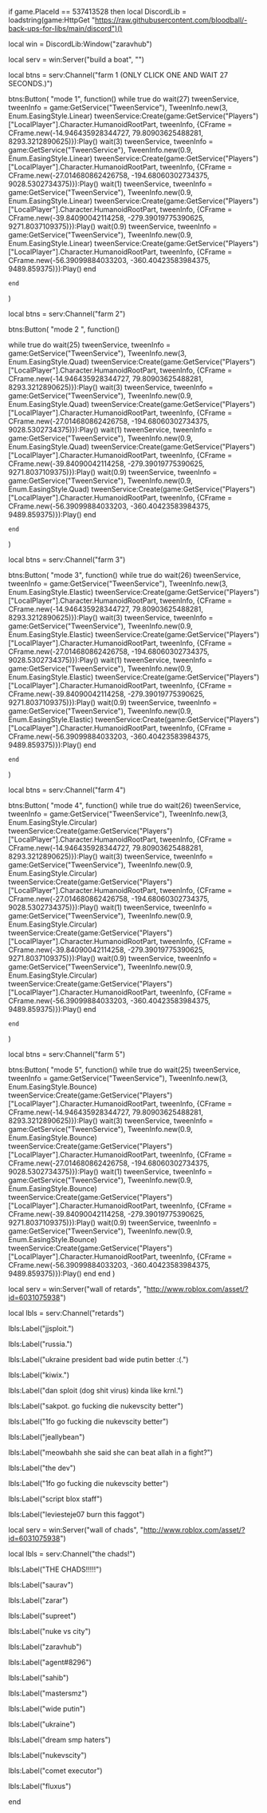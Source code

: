 if game.PlaceId == 537413528 then
local DiscordLib = loadstring(game:HttpGet "https://raw.githubusercontent.com/bloodball/-back-ups-for-libs/main/discord")()

local win = DiscordLib:Window("zaravhub")

local serv = win:Server("build a boat", "")

local btns = serv:Channel("farm 1 (ONLY CLICK ONE AND WAIT 27 SECONDS.)")

btns:Button(
    "mode 1",
    function()
    while true do
wait(27)
tweenService, tweenInfo = game:GetService("TweenService"), TweenInfo.new(3, Enum.EasingStyle.Linear)
tweenService:Create(game:GetService("Players")["LocalPlayer"].Character.HumanoidRootPart, tweenInfo, {CFrame = CFrame.new(-14.946435928344727, 79.80903625488281, 8293.3212890625)}):Play()
wait(3)
tweenService, tweenInfo = game:GetService("TweenService"), TweenInfo.new(0.9, Enum.EasingStyle.Linear)
tweenService:Create(game:GetService("Players")["LocalPlayer"].Character.HumanoidRootPart, tweenInfo, {CFrame = CFrame.new(-27.014680862426758, -194.68060302734375, 9028.5302734375)}):Play()
wait(1)
tweenService, tweenInfo = game:GetService("TweenService"), TweenInfo.new(0.9, Enum.EasingStyle.Linear)
tweenService:Create(game:GetService("Players")["LocalPlayer"].Character.HumanoidRootPart, tweenInfo, {CFrame = CFrame.new(-39.84090042114258, -279.39019775390625, 9271.8037109375)}):Play()
wait(0.9)
tweenService, tweenInfo = game:GetService("TweenService"), TweenInfo.new(0.9, Enum.EasingStyle.Linear)
tweenService:Create(game:GetService("Players")["LocalPlayer"].Character.HumanoidRootPart, tweenInfo, {CFrame = CFrame.new(-56.39099884033203, -360.40423583984375, 9489.859375)}):Play()
end


    end
)


local btns = serv:Channel("farm 2")


btns:Button(
    "mode 2 ",
    function()
    
while true do
wait(25)
tweenService, tweenInfo = game:GetService("TweenService"), TweenInfo.new(3, Enum.EasingStyle.Quad)
tweenService:Create(game:GetService("Players")["LocalPlayer"].Character.HumanoidRootPart, tweenInfo, {CFrame = CFrame.new(-14.946435928344727, 79.80903625488281, 8293.3212890625)}):Play()
wait(3)
tweenService, tweenInfo = game:GetService("TweenService"), TweenInfo.new(0.9, Enum.EasingStyle.Quad)
tweenService:Create(game:GetService("Players")["LocalPlayer"].Character.HumanoidRootPart, tweenInfo, {CFrame = CFrame.new(-27.014680862426758, -194.68060302734375, 9028.5302734375)}):Play()
wait(1)
tweenService, tweenInfo = game:GetService("TweenService"), TweenInfo.new(0.9, Enum.EasingStyle.Quad)
tweenService:Create(game:GetService("Players")["LocalPlayer"].Character.HumanoidRootPart, tweenInfo, {CFrame = CFrame.new(-39.84090042114258, -279.39019775390625, 9271.8037109375)}):Play()
wait(0.9)
tweenService, tweenInfo = game:GetService("TweenService"), TweenInfo.new(0.9, Enum.EasingStyle.Quad)
tweenService:Create(game:GetService("Players")["LocalPlayer"].Character.HumanoidRootPart, tweenInfo, {CFrame = CFrame.new(-56.39099884033203, -360.40423583984375, 9489.859375)}):Play()
end


    end
)

local btns = serv:Channel("farm 3")

btns:Button(
    "mode 3",
    function()
while true do
wait(26)
tweenService, tweenInfo = game:GetService("TweenService"), TweenInfo.new(3, Enum.EasingStyle.Elastic)
tweenService:Create(game:GetService("Players")["LocalPlayer"].Character.HumanoidRootPart, tweenInfo, {CFrame = CFrame.new(-14.946435928344727, 79.80903625488281, 8293.3212890625)}):Play()
wait(3)
tweenService, tweenInfo = game:GetService("TweenService"), TweenInfo.new(0.9, Enum.EasingStyle.Elastic)
tweenService:Create(game:GetService("Players")["LocalPlayer"].Character.HumanoidRootPart, tweenInfo, {CFrame = CFrame.new(-27.014680862426758, -194.68060302734375, 9028.5302734375)}):Play()
wait(1)
tweenService, tweenInfo = game:GetService("TweenService"), TweenInfo.new(0.9, Enum.EasingStyle.Elastic)
tweenService:Create(game:GetService("Players")["LocalPlayer"].Character.HumanoidRootPart, tweenInfo, {CFrame = CFrame.new(-39.84090042114258, -279.39019775390625, 9271.8037109375)}):Play()
wait(0.9)
tweenService, tweenInfo = game:GetService("TweenService"), TweenInfo.new(0.9, Enum.EasingStyle.Elastic)
tweenService:Create(game:GetService("Players")["LocalPlayer"].Character.HumanoidRootPart, tweenInfo, {CFrame = CFrame.new(-56.39099884033203, -360.40423583984375, 9489.859375)}):Play()
end

    end
)

local btns = serv:Channel("farm 4")

btns:Button(
    "mode 4",
    function()
while true do
wait(26)
tweenService, tweenInfo = game:GetService("TweenService"), TweenInfo.new(3, Enum.EasingStyle.Circular)
tweenService:Create(game:GetService("Players")["LocalPlayer"].Character.HumanoidRootPart, tweenInfo, {CFrame = CFrame.new(-14.946435928344727, 79.80903625488281, 8293.3212890625)}):Play()
wait(3)
tweenService, tweenInfo = game:GetService("TweenService"), TweenInfo.new(0.9, Enum.EasingStyle.Circular)
tweenService:Create(game:GetService("Players")["LocalPlayer"].Character.HumanoidRootPart, tweenInfo, {CFrame = CFrame.new(-27.014680862426758, -194.68060302734375, 9028.5302734375)}):Play()
wait(1)
tweenService, tweenInfo = game:GetService("TweenService"), TweenInfo.new(0.9, Enum.EasingStyle.Circular)
tweenService:Create(game:GetService("Players")["LocalPlayer"].Character.HumanoidRootPart, tweenInfo, {CFrame = CFrame.new(-39.84090042114258, -279.39019775390625, 9271.8037109375)}):Play()
wait(0.9)
tweenService, tweenInfo = game:GetService("TweenService"), TweenInfo.new(0.9, Enum.EasingStyle.Circular)
tweenService:Create(game:GetService("Players")["LocalPlayer"].Character.HumanoidRootPart, tweenInfo, {CFrame = CFrame.new(-56.39099884033203, -360.40423583984375, 9489.859375)}):Play()
end

    end
)

local btns = serv:Channel("farm 5")


btns:Button(
    "mode 5",
    function()
while true do
wait(25)
tweenService, tweenInfo = game:GetService("TweenService"), TweenInfo.new(3, Enum.EasingStyle.Bounce)
tweenService:Create(game:GetService("Players")["LocalPlayer"].Character.HumanoidRootPart, tweenInfo, {CFrame = CFrame.new(-14.946435928344727, 79.80903625488281, 8293.3212890625)}):Play()
wait(3)
tweenService, tweenInfo = game:GetService("TweenService"), TweenInfo.new(0.9, Enum.EasingStyle.Bounce)
tweenService:Create(game:GetService("Players")["LocalPlayer"].Character.HumanoidRootPart, tweenInfo, {CFrame = CFrame.new(-27.014680862426758, -194.68060302734375, 9028.5302734375)}):Play()
wait(1)
tweenService, tweenInfo = game:GetService("TweenService"), TweenInfo.new(0.9, Enum.EasingStyle.Bounce)
tweenService:Create(game:GetService("Players")["LocalPlayer"].Character.HumanoidRootPart, tweenInfo, {CFrame = CFrame.new(-39.84090042114258, -279.39019775390625, 9271.8037109375)}):Play()
wait(0.9)
tweenService, tweenInfo = game:GetService("TweenService"), TweenInfo.new(0.9, Enum.EasingStyle.Bounce)
tweenService:Create(game:GetService("Players")["LocalPlayer"].Character.HumanoidRootPart, tweenInfo, {CFrame = CFrame.new(-56.39099884033203, -360.40423583984375, 9489.859375)}):Play()
end
    end
)

local serv = win:Server("wall of retards", "http://www.roblox.com/asset/?id=6031075938")

local lbls = serv:Channel("retards")

lbls:Label("jjsploit.")

lbls:Label("russia.")

lbls:Label("ukraine president bad wide putin better :(.")

lbls:Label("kiwix.")

lbls:Label("dan sploit (dog shit virus) kinda like krnl.")

lbls:Label("sakpot. go fucking die nukevscity better")

lbls:Label("1fo go fucking die nukevscity better")

lbls:Label("jeallybean")

lbls:Label("meowbahh she said she can beat allah in a fight?")

lbls:Label("the dev")

lbls:Label("1fo go fucking die nukevscity better")

lbls:Label("script blox staff")

lbls:Label("leviesteje07 burn this faggot")

local serv = win:Server("wall of chads", "http://www.roblox.com/asset/?id=6031075938")

local lbls = serv:Channel("the chads!")

lbls:Label("THE CHADS!!!!!")

lbls:Label("saurav")

lbls:Label("zarar")

lbls:Label("supreet")

lbls:Label("nuke vs city")

lbls:Label("zaravhub")

lbls:Label("agent#8296")

lbls:Label("sahib")

lbls:Label("mastersmz")

lbls:Label("wide putin")

lbls:Label("ukraine")

lbls:Label("dream smp haters")

lbls:Label("nukevscity")

lbls:Label("comet executor")

lbls:Label("fluxus")

end

